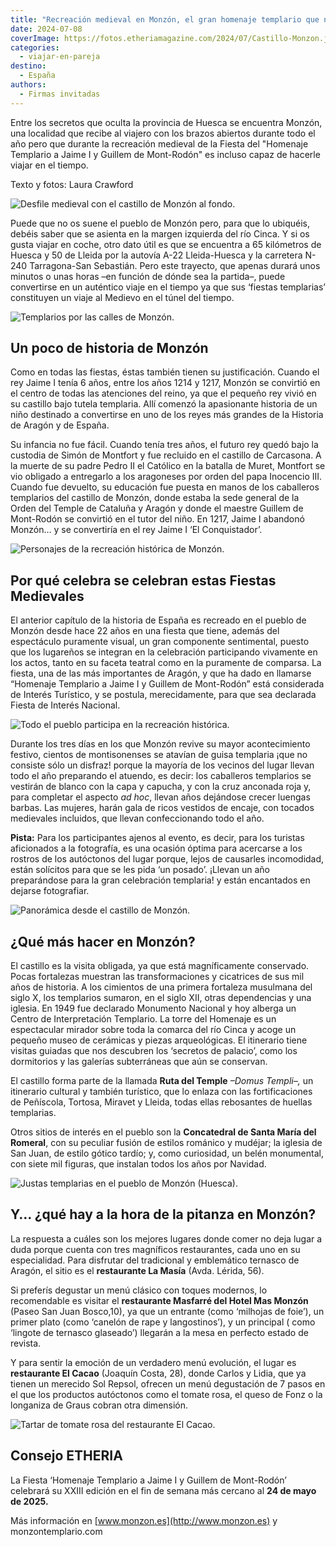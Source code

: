 ```yaml
---
title: "Recreación medieval en Monzón, el gran homenaje templario que no puedes perderte"
date: 2024-07-08
coverImage: https://fotos.etheriamagazine.com/2024/07/Castillo-Monzon.jpg
categories: 
  - viajar-en-pareja
destino: 
  - España
authors: 
  - Firmas invitadas
---
```


Entre los secretos que oculta la provincia de Huesca se encuentra Monzón, una localidad 
que recibe al viajero con los brazos abiertos durante todo el año pero que durante la 
recreación medieval de la Fiesta del "Homenaje Templario a Jaime I y Guillem de 
Mont-Rodón" es incluso capaz de hacerle viajar en el tiempo. 

Texto y fotos: Laura Crawford 

![Desfile medieval con el castillo de Monzón al fondo.](https://fotos.etheriamagazine.com/2024/07/Castillo-Monzon.jpg "Desfile medieval con el castillo de Monzón al fondo.")

Puede que no os suene el pueblo de Monzón pero, para que lo ubiquéis, debéis saber que 
se asienta en la margen izquierda del río Cinca. Y si os gusta viajar en coche, otro 
dato útil es que se encuentra a 65 kilómetros de Huesca y 50 de Lleida por la autovía 
A-22 Lleida-Huesca y la carretera N-240 Tarragona-San Sebastián. Pero este trayecto, que 
apenas durará unos minutos o unas horas –en función de dónde sea la partida–, puede 
convertirse en un auténtico viaje en el tiempo ya que sus ‘fiestas templarias’ 
constituyen un viaje al Medievo en el túnel del tiempo. 

![Templarios por las calles de Monzón.](https://fotos.etheriamagazine.com/2024/07/Monzon-Templarios-en-la-noche.jpg "Templarios por las calles de Monzón.")

## Un poco de historia de Monzón

Como en todas las fiestas, éstas también tienen su justificación. Cuando el rey Jaime I 
tenía 6 años, entre los años 1214 y 1217, Monzón se convirtió en el centro de todas las 
atenciones del reino, ya que el pequeño rey vivió en su castillo bajo tutela templaria. 
Allí comenzó la apasionante historia de un niño destinado a convertirse en uno de los 
reyes más grandes de la Historia de Aragón y de España. 

Su infancia no fue fácil. Cuando tenía tres años, el futuro rey quedó bajo la custodia 
de Simón de Montfort y fue recluido en el castillo de Carcasona. A la muerte de su padre 
Pedro II el Católico en la batalla de Muret, Montfort se vio obligado a entregarlo a los 
aragoneses por orden del papa Inocencio III. Cuando fue devuelto, su educación fue 
puesta en manos de los caballeros templarios del castillo de Monzón, donde estaba la 
sede general de la Orden del Temple de Cataluña y Aragón y donde el maestre Guillem de 
Mont-Rodón se convirtió en el tutor del niño. En 1217, Jaime I abandonó Monzón… y se 
convertiría en el rey Jaime I ‘El Conquistador’. 

![Personajes de la recreación histórica de Monzón.](https://fotos.etheriamagazine.com/2024/07/templarios-monzon.jpg "Personajes de la recreación histórica de Monzón.")

## Por qué celebra se celebran estas Fiestas Medievales

El anterior capítulo de la historia de España es recreado en el pueblo de Monzón desde 
hace 22 años en una fiesta que tiene, además del espectáculo puramente visual, un gran 
componente sentimental, puesto que los lugareños se integran en la celebración 
participando vivamente en los actos, tanto en su faceta teatral como en la puramente de 
comparsa. La fiesta, una de las más importantes de Aragón, y que ha dado en llamarse 
“Homenaje Templario a Jaime I y Guillem de Mont-Rodón” está considerada de Interés 
Turístico, y se postula, merecidamente, para que sea declarada Fiesta de Interés 
Nacional. 

![Todo el pueblo participa en la recreación histórica.](https://fotos.etheriamagazine.com/2024/07/fiestas-monzon-pareja.jpg "Todo el pueblo participa en la recreación histórica.")

Durante los tres días en los que Monzón revive su mayor acontecimiento festivo, cientos 
de montisonenses se atavían de guisa templaria ¡que no consiste sólo un disfraz! porque 
la mayoría de los vecinos del lugar llevan todo el año preparando el atuendo, es decir: 
los caballeros templarios se vestirán de blanco con la capa y capucha, y con la cruz 
anconada roja y, para completar el aspecto _ad hoc_, llevan años dejándose crecer 
luengas barbas. Las mujeres, harán gala de ricos vestidos de encaje, con tocados 
medievales incluidos, que llevan confeccionando todo el año. 

**Pista:** Para los participantes ajenos al evento, es decir, para los turistas 
aficionados a la fotografía, es una ocasión óptima para acercarse a los rostros de los 
autóctonos del lugar porque, lejos de causarles incomodidad, están solícitos para que se 
les pida ‘un posado’. ¡Llevan un año preparándose para la gran celebración templaria! y 
están encantados en dejarse fotografiar. 

![Panorámica desde el castillo de Monzón.](https://fotos.etheriamagazine.com/2024/07/vistas-castillo-Monzon.jpg "Panorámica desde el castillo de Monzón.")

## ¿Qué más hacer en Monzón?

El castillo es la visita obligada, ya que está magníficamente conservado. Pocas 
fortalezas muestran las transformaciones y cicatrices de sus mil años de historia. A los 
cimientos de una primera fortaleza musulmana del siglo X, los templarios sumaron, en el 
siglo XII, otras dependencias y una iglesia. En 1949 fue declarado Monumento Nacional y 
hoy alberga un Centro de Interpretación Templario. La torre del Homenaje es un 
espectacular mirador sobre toda la comarca del río Cinca y acoge un pequeño museo de 
cerámicas y piezas arqueológicas. El itinerario tiene visitas guiadas que nos descubren 
los ‘secretos de palacio’, como los dormitorios y las galerías subterráneas que aún se 
conservan. 

El castillo forma parte de la llamada **Ruta del Temple** _–Domus Templi–,_ un 
itinerario cultural y también turístico, que lo enlaza con las fortificaciones de 
Peñíscola, Tortosa, Miravet y Lleida, todas ellas rebosantes de huellas templarias. 

Otros sitios de interés en el pueblo son la **Concatedral de Santa María del Romeral**, 
con su peculiar fusión de estilos románico y mudéjar; la iglesia de San Juan, de estilo 
gótico tardío; y, como curiosidad, un belén monumental, con siete mil figuras, que 
instalan todos los años por Navidad. 

![Justas templarias en el pueblo de Monzón (Huesca).](https://fotos.etheriamagazine.com/2024/07/monzon-Justas-templarias.jpg "Justas templarias en el pueblo de Monzón (Huesca).")

## Y… ¿qué hay a la hora de la pitanza en Monzón?

La respuesta a cuáles son los mejores lugares donde comer no deja lugar a duda porque 
cuenta con tres magníficos restaurantes, cada uno en su especialidad. Para disfrutar del 
tradicional y emblemático ternasco de Aragón, el sitio es el **restaurante La Masía** 
(Avda. Lérida, 56). 

Si preferís degustar un menú clásico con toques modernos, lo recomendable es visitar el 
**restaurante Masfarré del Hotel Mas Monzón** (Paseo San Juan Bosco,10), ya que un 
entrante (como ‘milhojas de foie’), un primer plato (como ‘canelón de rape y 
langostinos’), y un principal ( como ‘lingote de ternasco glaseado’) llegarán a la mesa 
en perfecto estado de revista. 

Y para sentir la emoción de un verdadero menú evolución, el lugar es **restaurante El 
Cacao** (Joaquín Costa, 28), donde Carlos y Lidia, que ya tienen un merecido Sol Repsol, 
ofrecen un menú degustación de 7 pasos en el que los productos autóctonos como el tomate 
rosa, el queso de Fonz o la longaniza de Graus cobran otra dimensión. 

![Tartar de tomate rosa del restaurante El Cacao.](https://fotos.etheriamagazine.com/2024/07/tartar-de-Tomate-Rosa.jpg "Tartar de tomate rosa del restaurante El Cacao.")

## Consejo ETHERIA

La Fiesta ‘Homenaje Templario a Jaime I y Guillem de Mont-Rodón’ celebrará su XXIII 
edición en el fin de semana más cercano al **24 de mayo de 2025.** 

Más información en [www.monzon.es](http://www.monzon.es) y monzontemplario.com
